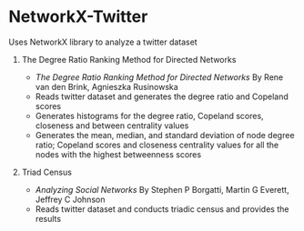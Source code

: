# NetworkX-Twitter
Uses NetworkX library to analyze a twitter dataset

1. The Degree Ratio Ranking Method for Directed Networks
    - *The Degree Ratio Ranking Method for Directed Networks* By Rene van den Brink, Agnieszka Rusinowska
    - Reads twitter dataset and generates the degree ratio and Copeland scores
    - Generates histograms for the degree ratio, Copeland scores, closeness and between centrality values
    - Generates the mean, median, and standard deviation of node degree ratio; Copeland scores and closeness centrality values for all the nodes with the highest betweenness scores
  
 2. Triad Census
     - *Analyzing Social Networks* By Stephen P Borgatti, Martin G Everett, Jeffrey C Johnson
     - Reads twitter dataset and conducts triadic census and provides the results
